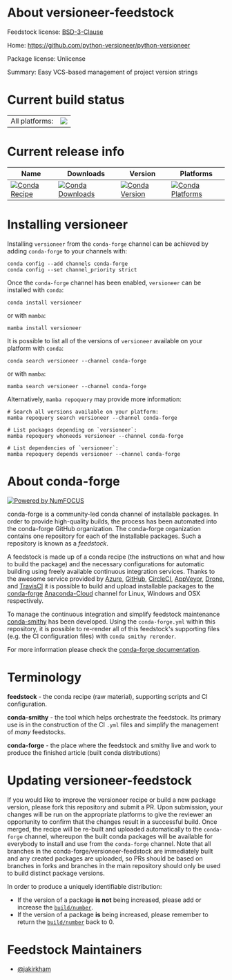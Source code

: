 About versioneer-feedstock
==========================

Feedstock license: [BSD-3-Clause](https://github.com/conda-forge/versioneer-feedstock/blob/main/LICENSE.txt)

Home: https://github.com/python-versioneer/python-versioneer

Package license: Unlicense

Summary: Easy VCS-based management of project version strings

Current build status
====================


<table><tr><td>All platforms:</td>
    <td>
      <a href="https://dev.azure.com/conda-forge/feedstock-builds/_build/latest?definitionId=3637&branchName=main">
        <img src="https://dev.azure.com/conda-forge/feedstock-builds/_apis/build/status/versioneer-feedstock?branchName=main">
      </a>
    </td>
  </tr>
</table>

Current release info
====================

| Name | Downloads | Version | Platforms |
| --- | --- | --- | --- |
| [![Conda Recipe](https://img.shields.io/badge/recipe-versioneer-green.svg)](https://anaconda.org/conda-forge/versioneer) | [![Conda Downloads](https://img.shields.io/conda/dn/conda-forge/versioneer.svg)](https://anaconda.org/conda-forge/versioneer) | [![Conda Version](https://img.shields.io/conda/vn/conda-forge/versioneer.svg)](https://anaconda.org/conda-forge/versioneer) | [![Conda Platforms](https://img.shields.io/conda/pn/conda-forge/versioneer.svg)](https://anaconda.org/conda-forge/versioneer) |

Installing versioneer
=====================

Installing `versioneer` from the `conda-forge` channel can be achieved by adding `conda-forge` to your channels with:

```
conda config --add channels conda-forge
conda config --set channel_priority strict
```

Once the `conda-forge` channel has been enabled, `versioneer` can be installed with `conda`:

```
conda install versioneer
```

or with `mamba`:

```
mamba install versioneer
```

It is possible to list all of the versions of `versioneer` available on your platform with `conda`:

```
conda search versioneer --channel conda-forge
```

or with `mamba`:

```
mamba search versioneer --channel conda-forge
```

Alternatively, `mamba repoquery` may provide more information:

```
# Search all versions available on your platform:
mamba repoquery search versioneer --channel conda-forge

# List packages depending on `versioneer`:
mamba repoquery whoneeds versioneer --channel conda-forge

# List dependencies of `versioneer`:
mamba repoquery depends versioneer --channel conda-forge
```


About conda-forge
=================

[![Powered by
NumFOCUS](https://img.shields.io/badge/powered%20by-NumFOCUS-orange.svg?style=flat&colorA=E1523D&colorB=007D8A)](https://numfocus.org)

conda-forge is a community-led conda channel of installable packages.
In order to provide high-quality builds, the process has been automated into the
conda-forge GitHub organization. The conda-forge organization contains one repository
for each of the installable packages. Such a repository is known as a *feedstock*.

A feedstock is made up of a conda recipe (the instructions on what and how to build
the package) and the necessary configurations for automatic building using freely
available continuous integration services. Thanks to the awesome service provided by
[Azure](https://azure.microsoft.com/en-us/services/devops/), [GitHub](https://github.com/),
[CircleCI](https://circleci.com/), [AppVeyor](https://www.appveyor.com/),
[Drone](https://cloud.drone.io/welcome), and [TravisCI](https://travis-ci.com/)
it is possible to build and upload installable packages to the
[conda-forge](https://anaconda.org/conda-forge) [Anaconda-Cloud](https://anaconda.org/)
channel for Linux, Windows and OSX respectively.

To manage the continuous integration and simplify feedstock maintenance
[conda-smithy](https://github.com/conda-forge/conda-smithy) has been developed.
Using the ``conda-forge.yml`` within this repository, it is possible to re-render all of
this feedstock's supporting files (e.g. the CI configuration files) with ``conda smithy rerender``.

For more information please check the [conda-forge documentation](https://conda-forge.org/docs/).

Terminology
===========

**feedstock** - the conda recipe (raw material), supporting scripts and CI configuration.

**conda-smithy** - the tool which helps orchestrate the feedstock.
                   Its primary use is in the construction of the CI ``.yml`` files
                   and simplify the management of *many* feedstocks.

**conda-forge** - the place where the feedstock and smithy live and work to
                  produce the finished article (built conda distributions)


Updating versioneer-feedstock
=============================

If you would like to improve the versioneer recipe or build a new
package version, please fork this repository and submit a PR. Upon submission,
your changes will be run on the appropriate platforms to give the reviewer an
opportunity to confirm that the changes result in a successful build. Once
merged, the recipe will be re-built and uploaded automatically to the
`conda-forge` channel, whereupon the built conda packages will be available for
everybody to install and use from the `conda-forge` channel.
Note that all branches in the conda-forge/versioneer-feedstock are
immediately built and any created packages are uploaded, so PRs should be based
on branches in forks and branches in the main repository should only be used to
build distinct package versions.

In order to produce a uniquely identifiable distribution:
 * If the version of a package **is not** being increased, please add or increase
   the [``build/number``](https://docs.conda.io/projects/conda-build/en/latest/resources/define-metadata.html#build-number-and-string).
 * If the version of a package **is** being increased, please remember to return
   the [``build/number``](https://docs.conda.io/projects/conda-build/en/latest/resources/define-metadata.html#build-number-and-string)
   back to 0.

Feedstock Maintainers
=====================

* [@jakirkham](https://github.com/jakirkham/)

